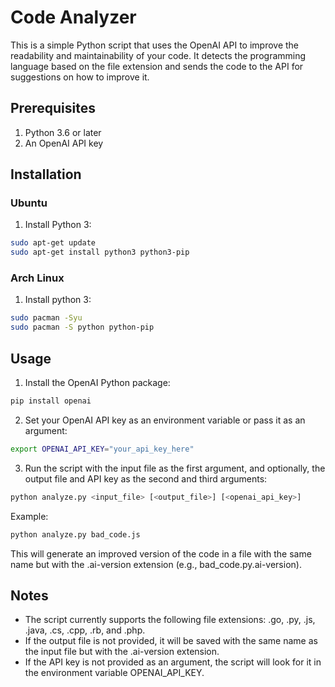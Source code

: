 # Code Analyzer

This is a simple Python script that uses the OpenAI API to improve the readability and maintainability of your code. It detects the programming language based on the file extension and sends the code to the API for suggestions on how to improve it.

## Prerequisites

1. Python 3.6 or later
2. An OpenAI API key

## Installation

### Ubuntu

1. Install Python 3:

```bash
sudo apt-get update
sudo apt-get install python3 python3-pip
```

### Arch Linux

1. Install python 3:

```bash
sudo pacman -Syu
sudo pacman -S python python-pip
```

## Usage

1. Install the OpenAI Python package:

```bash
pip install openai
```

2. Set your OpenAI API key as an environment variable or pass it as an argument:

```bash
export OPENAI_API_KEY="your_api_key_here"
```

3. Run the script with the input file as the first argument, and optionally, the output file and API key as the second and third arguments:

```bash
python analyze.py <input_file> [<output_file>] [<openai_api_key>]
```

Example:

```bash
python analyze.py bad_code.js
```

This will generate an improved version of the code in a file with the same name but with the .ai-version extension (e.g., bad_code.py.ai-version).

## Notes

- The script currently supports the following file extensions: .go, .py, .js, .java, .cs, .cpp, .rb, and .php.
- If the output file is not provided, it will be saved with the same name as the input file but with the .ai-version extension.
- If the API key is not provided as an argument, the script will look for it in the environment variable OPENAI_API_KEY.